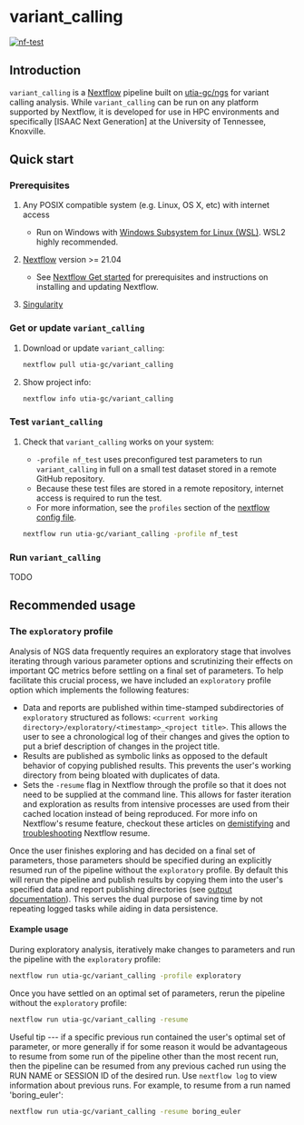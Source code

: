# variant_calling

[![nf-test](https://img.shields.io/badge/tested_with-nf--test-337ab7.svg)](https://code.askimed.com/nf-test)

## Introduction

`variant_calling` is a [Nextflow](https://www.nextflow.io/) pipeline built on [utia-gc/ngs](htpps://github.com/utia-gc/ngs) for variant calling analysis.
While `variant_calling` can be run on any platform supported by Nextflow, it is developed for use in HPC environments and specifically [ISAAC Next Generation] at the University of Tennessee, Knoxville.

## Quick start

### Prerequisites

1. Any POSIX compatible system (e.g. Linux, OS X, etc) with internet access

   - Run on Windows with [Windows Subsystem for Linux (WSL)](https://docs.microsoft.com/en-us/windows/wsl/). WSL2 highly recommended.

2. [Nextflow](https://www.nextflow.io/) version >= 21.04

   - See [Nextflow Get started](https://www.nextflow.io/docs/latest/getstarted.html#) for prerequisites and instructions on installing and updating Nextflow.

3. [Singularity](https://sylabs.io)

### Get or update `variant_calling`

1. Download or update `variant_calling`:

    ```bash
    nextflow pull utia-gc/variant_calling
    ```

2. Show project info:

    ```bash
    nextflow info utia-gc/variant_calling
    ```

### Test `variant_calling`

1. Check that `variant_calling` works on your system:

   - `-profile nf_test` uses preconfigured test parameters to run `variant_calling` in full on a small test dataset stored in a remote GitHub repository.
   - Because these test files are stored in a remote repository, internet access is required to run the test.
   - For more information, see the `profiles` section of the [nextflow config file](nextflow.config).

   ```bash
   nextflow run utia-gc/variant_calling -profile nf_test 
   ```

### Run `variant_calling`

TODO

## Recommended usage

### The `exploratory` profile

Analysis of NGS data frequently requires an exploratory stage that involves iterating through various parameter options and scrutinizing their effects on important QC metrics before settling on a final set of parameters.
To help facilitate this crucial process, we have included an `exploratory` profile option which implements the following features:

- Data and reports are published within time-stamped subdirectories of `exploratory` structured as follows: `<current working directory>/exploratory/<timestamp>_<project title>`. This allows the user to see a chronological log of their changes and gives the option to put a brief description of changes in the project title.
- Results are published as symbolic links as opposed to the default behavior of copying published results. This prevents the user's working directory from being bloated with duplicates of data.
- Sets the `-resume` flag in Nextflow through the profile so that it does not need to be supplied at the command line. This allows for faster iteration and exploration as results from intensive processes are used from their cached location instead of being reproduced.
For more info on Nextflow's resume feature, checkout these articles on [demistifying](https://www.nextflow.io/blog/2019/demystifying-nextflow-resume.html) and [troubleshooting](https://www.nextflow.io/blog/2019/troubleshooting-nextflow-resume.html) Nextflow resume.

Once the user finishes exploring and has decided on a final set of parameters, those parameters should be specified during an explicitly resumed run of the pipeline without the `exploratory` profile.
By default this will rerun the pipeline and publish results by copying them into the user's specified data and report publishing directories (see [output documentation](docs/output.md)).
This serves the dual purpose of saving time by not repeating logged tasks while aiding in data persistence.

#### Example usage

During exploratory analysis, iteratively make changes to parameters and run the pipeline with the `exploratory` profile:

```bash
nextflow run utia-gc/variant_calling -profile exploratory
```

Once you have settled on an optimal set of parameters, rerun the pipeline without the `exploratory` profile:

```bash
nextflow run utia-gc/variant_calling -resume
```

Useful tip --- if a specific previous run contained the user's optimal set of parameter, or more generally if for some reason it would be advantageous to resume from some run of the pipeline other than the most recent run, then the pipeline can be resumed from any previous cached run using the RUN NAME or SESSION ID of the desired run.
Use `nextflow log` to view information about previous runs.
For example, to resume from a run named 'boring_euler':

```bash
nextflow run utia-gc/variant_calling -resume boring_euler
```

